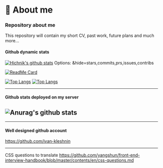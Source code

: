 # :rocket: About me 
### Repository about me

This repository will contain my short CV, past work,  future plans and much more...

#### Github dynamic stats
[![Hichnik's github stats](https://github-readme-stats.vercel.app/api?username=hichnik&count_private=true&show_icons=true&include_all_commits=true)](https://github.com/hichnik/github-readme-stats)
Options: &hide=stars,commits,prs,issues,contribs

[![ReadMe Card](https://github-readme-stats.vercel.app/api/pin/?username=hichnik&repo=angular)](https://github.com/hichnik/angular)

[![Top Langs](https://github-readme-stats.vercel.app/api/top-langs/?username=hichnik)](https://github.com/hichnik/github-readme-stats)
[![Top Langs](https://github-readme-stats.vercel.app/api/top-langs/?username=hichnik&layout=compact)](https://github.com/hichnik/github-readme-stats)

---
#### Github stats deployed on my server
![Anurag's github stats](https://github-readme-stats.didkovskyi.vercel.app/api?username=hichnik&show_icons=true&include_all_commits=true&theme=radical)
---



----------
#### Well designed github account
https://github.com/ivan-kleshnin

---------
CSS questions to translate
https://github.com/yangshun/front-end-interview-handbook/blob/master/contents/en/css-questions.md
